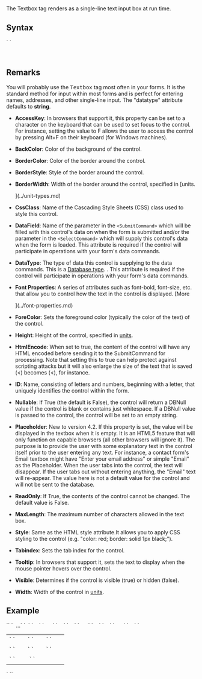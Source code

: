 # <Textbox>

<a name="top"></a>



The Textbox tag renders as a single-line text input box at run time.

<a name="syntax"></a>

## Syntax

<div xmlns="">`<Textbox`  
`   AccessKey="_string_"  
    BackColor="_color name_|#dddddd"  
    BorderColor="_color name_|#dddddd"  
    BorderStyle="**NotSet**|None|Dotted|Dashed|Solid|Double|Groove|Ridge| Inset|Outset"  
    BorderWidth="_size_"  
    CssClass="_string_"  
    DataField="_string_"  
    DataType="**string**|int32|int64|boolean|...."  
    Font-Bold="True|**False**"  
    Font-Italic="True|**False**"  
    Font-Names="_string_"  
    Font-Overline="True|**False**"  
    Font-Size="_string_|Smaller|Larger|XX-Small|X-Small|Small|Medium| Large|X-Large|XX-Large"  
    Font-Strikeout="True|**False**"  
    Font-Underline="True|**False**"  
    ForeColor="_color name_|#dddddd"  
    Height="_size_"  
    HtmlEncode="True|F**alse**"  
    ID="_string_"  
    MaxLength="_integer_"  
    Nullable="True|**False**"  
    Placeholder="_string_"  
    ReadOnly="True|**False**"  
    Style="_string_"  
    TabIndex="_integer_"  
    ToolTip="_string_"  
    Visible="**True**|False"  
    Width="_size_"  
``/> `</div>

 <a name="remarks"></a>

## Remarks

You will probably use the <span style="font-family: monospace;">Textbox</span> tag most often in your forms. It is the standard method for input within most forms and is perfect for entering names, addresses, and other single-line input. The "datatype" attribute defaults to **string**.

*   **AccessKey**: In browsers that support it, this property can be set to a character on the keyboard that can be used to set focus to the control. For instance, setting the value to F allows the user to access the control by pressing Alt+F on their keyboard (for Windows machines).  

*   **BackColor**: Color of the background of the control.  

*   **BorderColor**: Color of the border around the control.  

*   **BorderStyle**: Style of the border around the control.  

*   **BorderWidth**: Width of the border around the control, specified in [units.  

    ](../unit-types.md)
*   **CssClass**: Name of the Cascading Style Sheets (CSS) class used to style this control.  

*   **DataField**: Name of the parameter in the `<SubmitCommand>` which will be filled with this control's data on when the form is submitted and/or the parameter in the `<SelectCommand>` which will supply this control's data when the form is loaded. This attribute is required if the control will participate in operations with your form's data commands.  

*   **DataType**: The type of data this control is supplying to the data commands. This is a [Database type](datatypes.html). . This attribute is required if the control will participate in operations with your form's data commands.  

*   **Font Properties**: A series of attributes such as font-bold, font-size, etc. that allow you to control how the text in the control is displayed. [More  

    ](../font-properties.md)
*   **ForeColor**: Sets the foreground color (typically the color of the text) of the control.  

*   **Height**: Height of the control, specified in [units](../unit-types.md).  

*   **HtmlEncode**: When set to true, the content of the control will have any HTML encoded before sending it to the SubmitCommand for processing. Note that setting this to true can help protect against scripting attacks but it will also enlarge the size of the text that is saved (<) becomes (&lt;), for instance.  

*   **ID**: Name, consisting of letters and numbers, beginning with a letter, that uniquely identifies the control within the form.  

*   **Nullable**: If True (the default is False), the control will return a DBNull value if the control is blank or contains just whitespace. If a DBNull value is passed to the control, the control will be set to an empty string.  

*   **Placeholder**: New to version 4.2\. If this property is set, the value will be displayed in the textbox when it is empty. It is an HTML5 feature that will only function on capable browsers (all other browsers will ignore it). The purpose is to provide the user with some explanatory text in the control itself prior to the user entering any text. For instance, a contact form's Email textbox might have "Enter your email address" or simple "Email" as the Placeholder. When the user tabs into the control, the text will disappear. If the user tabs out without entering anything, the "Email" text will re-appear. The value here is not a default value for the control and will not be sent to the database.  

*   **ReadOnly**: If True, the contents of the control cannot be changed. The default value is False.  

*   **MaxLength**: The maximum number of characters allowed in the text box.  

*   **Style**: Same as the HTML style attribute.It allows you to apply CSS styling to the control (e.g. "color: red; border: solid 1px black;").  

*   **Tabindex**: Sets the tab index for the control.  

*   **Tooltip**: In browsers that support it, sets the text to display when the mouse pointer hovers over the control.  

*   **Visible**: Determines if the control is visible (true) or hidden (false).  

*   **Width**: Width of the control in [units](../unit-types.md).  

<a name="example"></a>

## Example

<div>`<AddForm>`  
`  ...`  
`  <table>`  
`    <tr>`  
`      <td>`  
`        <Label for="txtFirstName" text="First Name" />`  
`        <Textbox id="txtFirstName" datafield="FirstName" datatype="string" />`  
`      </td>`  
`    </tr>`  
`    <tr>`  
`      <td>`  
`        <Label for="txtLastName" text="Last Name" />`  
`        <Textbox id="txtLastName" datafield="LastName" datatype="string" />`  
`       </td>`  
`    </tr>`  
`    <tr>`  
`      <td colspan="2">`  
`        <AdduButton text="Add"/>&nbsp;<CancelButton text="Cancel"/>`  
`      </td>`  
`    </tr>`  
`  </table>`  
`</AddForm>`  

</div>

